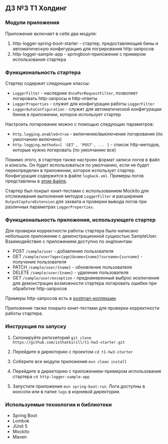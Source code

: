 ## ДЗ №3 Т1 Холдинг

### Модули приложения

Приложение включает в себя два модуля:

1. http-logger-spring-boot-starter - стартер, предоставляющий бины и автоматическую конфигурацию для логрирования http-запросов
2. http-logger-sample-app - springboot-приложение с примером использования стартера

### Функциональность стартера

Стартер содержит следующие классы:

* `LoggerFilter` - наследник `OncePerRequestFilter`, позволяет логировать http-запросы и http-ответы
* `LoggerProperties` - служит для конфигурации работы `LoggerFilter`
* `LoggerAutoConfiguration` - служит для автоматической конфигурации бинов в приложении, которое использует стартер

Настроить логирование можно с помощью следующих параметров:
* `http.logging.enabled=true` - включение/выключение логирования (по умолчанию включено)
* `http.logging.methods=[ 'GET', 'POST', ... ]` - список http-методов, которые нужно логировать (по умолчанию все)

Помимо этого, в стартере также настроен формат записи логов в файл и консоль. Он будет использоваться по умолчанию, если не будет
переопределен в приложении, которое использует стартер. Конфигурация содержится в файле `logback.xml`. Примеры логов представлены в [этом файле](https://github.com/isthatkirill/t1-hw3-starter/blob/main/logs/app.log).

Стартер был покрыт юнит-тестами с использованием Mockito для отслеживания выполнения методов `LoggerFilter` и расширения
`OutputCaptureExtension` для захвата и проверки вывода логов при различных параметрах `LoggerProperties`.

### Функциональность приложения, использующего стартер

Для проверки корректности работы стартера было написано небольшое приложение с демонстрационной сущностью SampleUser. Взаимодействие
с приложением доступно по эндпоинтам:

- POST `/sample/user` - добавление пользователя
- GET `/sample/user?age={age}&name={name}?surname={surname}` - получение пользователя
- PATCH `/sample/user/{name}` - обновление пользователя
- DELETE `/sample/user/{name}` - удаление пользователя
- GET `/sample/user/exception` - преднамеренный выброс исключения для демонстрации возможности стартера логировать ошибки при обработке http-запросов

Примеры http-запросов есть в [postman-коллекции](https://github.com/isthatkirill/t1-hw3-starter/blob/main/postman/requests.json).

Приложение также покрыто юнит-тестами для проверки корректности работы стартера.

### Инструкция по запуску

1. Склонируйте репозиторий `git clone https://github.com/isthatkirill/t1-hw3-starter.git`

2. Перейдите в директорию с проектом `cd t1-hw3-starter`

3. Соберите все модули приложения `mvn clean install`

4. Перейдите в директорию с приложением-примером использования стартера `cd http-logger-sample-app`

5. Запустите приложение `mvn spring-boot:run`. Логи доступны в консоли или в папке `logs` в корневой директории.

### Используемые технологии и библиотеки

- Spring Boot
- Lombok
- JUnit 5
- Mockito
- Maven
